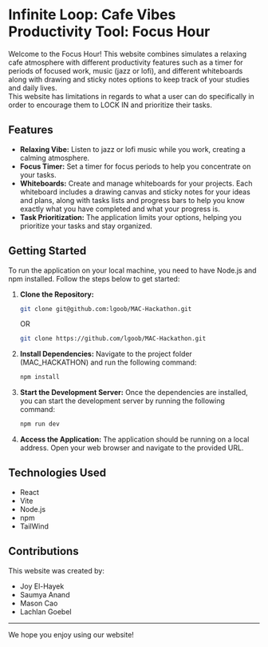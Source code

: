 # Infinite Loop: Cafe Vibes Productivity Tool: Focus Hour

Welcome to the Focus Hour! This website combines simulates a relaxing cafe atmosphere with different productivity features such as a timer for periods of focused work, music (jazz or lofi), and different whiteboards along with drawing and sticky notes options to keep track of your studies and daily lives.  
This website has limitations in regards to what a user can do specifically in order to encourage them to LOCK IN and prioritize their tasks.  

## Features

- **Relaxing Vibe:** Listen to jazz or lofi music while you work, creating a calming atmosphere.
- **Focus Timer:** Set a timer for focus periods to help you concentrate on your tasks.
- **Whiteboards:** Create and manage whiteboards for your projects. Each whiteboard includes a drawing canvas and sticky notes for your ideas and plans, along with tasks lists and progress bars to help you know exactly what you have completed and what your progress is.
- **Task Prioritization:** The application limits your options, helping you prioritize your tasks and stay organized.

## Getting Started

To run the application on your local machine, you need to have Node.js and npm installed. Follow the steps below to get started:

1. **Clone the Repository:**
    ```bash
    git clone git@github.com:lgoob/MAC-Hackathon.git
    ```
    OR
    ```bash
    git clone https://github.com/lgoob/MAC-Hackathon.git
    ```

2. **Install Dependencies:**
    Navigate to the project folder (MAC_HACKATHON) and run the following command:
    ```bash
    npm install
    ```

3. **Start the Development Server:**
    Once the dependencies are installed, you can start the development server by running the following command:
    ```bash
    npm run dev
    ```

4. **Access the Application:**
    The application should be running on a local address. Open your web browser and navigate to the provided URL.

## Technologies Used

- React
- Vite
- Node.js
- npm
- TailWind


## Contributions

This website was created by:
- Joy El-Hayek
- Saumya Anand
- Mason Cao
- Lachlan Goebel

---

We hope you enjoy using our website!
